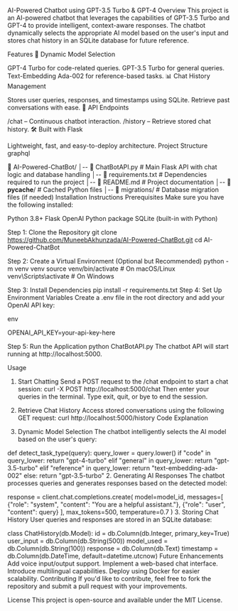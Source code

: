AI-Powered Chatbot using GPT-3.5 Turbo & GPT-4
Overview
This project is an AI-powered chatbot that leverages the capabilities of GPT-3.5 Turbo and GPT-4 to provide intelligent, context-aware responses. The chatbot dynamically selects the appropriate AI model based on the user's input and stores chat history in an SQLite database for future reference.

Features
🚀 Dynamic Model Selection

GPT-4 Turbo for code-related queries.
GPT-3.5 Turbo for general queries.
Text-Embedding Ada-002 for reference-based tasks.
📊 Chat History Management

Stores user queries, responses, and timestamps using SQLite.
Retrieve past conversations with ease.
🔗 API Endpoints

/chat – Continuous chatbot interaction.
/history – Retrieve stored chat history.
🛠 Built with Flask

Lightweight, fast, and easy-to-deploy architecture.
Project Structure
graphql

📂 AI-Powered-ChatBot/
│-- 📄 ChatBotAPI.py       # Main Flask API with chat logic and database handling
│-- 📄 requirements.txt    # Dependencies required to run the project
│-- 📄 README.md           # Project documentation
│-- 📂 __pycache__/        # Cached Python files
│-- 📂 migrations/         # Database migration files (if needed)
Installation Instructions
Prerequisites
Make sure you have the following installed:

Python 3.8+
Flask
OpenAI Python package
SQLite (built-in with Python)

Step 1: Clone the Repository
git clone https://github.com/MuneebAkhunzada/AI-Powered-ChatBot.git
cd AI-Powered-ChatBot

Step 2: Create a Virtual Environment (Optional but Recommended)
python -m venv venv
source venv/bin/activate  # On macOS/Linux
venv\Scripts\activate     # On Windows

Step 3: Install Dependencies
pip install -r requirements.txt
Step 4: Set Up Environment Variables
Create a .env file in the root directory and add your OpenAI API key:

env

OPENAI_API_KEY=your-api-key-here

Step 5: Run the Application
python ChatBotAPI.py
The chatbot API will start running at http://localhost:5000.

Usage
1. Start Chatting
Send a POST request to the /chat endpoint to start a chat session:
curl -X POST http://localhost:5000/chat
Then enter your queries in the terminal. Type exit, quit, or bye to end the session.

2. Retrieve Chat History
Access stored conversations using the following GET request:
curl http://localhost:5000/history
Code Explanation
1. Dynamic Model Selection
The chatbot intelligently selects the AI model based on the user's query:

def detect_task_type(query):
    query_lower = query.lower()
    if "code" in query_lower:
        return "gpt-4-turbo"
    elif "general" in query_lower:
        return "gpt-3.5-turbo"
    elif "reference" in query_lower:
        return "text-embedding-ada-002"
    else:
        return "gpt-3.5-turbo"
2. Generating AI Responses
The chatbot processes queries and generates responses based on the detected model:

response = client.chat.completions.create(
    model=model_id,
    messages=[
        {"role": "system", "content": "You are a helpful assistant."},
        {"role": "user", "content": query}
    ],
    max_tokens=500,
    temperature=0.7
)
3. Storing Chat History
User queries and responses are stored in an SQLite database:

class ChatHistory(db.Model):
    id = db.Column(db.Integer, primary_key=True)
    user_input = db.Column(db.String(500))
    model_used = db.Column(db.String(100))
    response = db.Column(db.Text)
    timestamp = db.Column(db.DateTime, default=datetime.utcnow)
Future Enhancements
Add voice input/output support.
Implement a web-based chat interface.
Introduce multilingual capabilities.
Deploy using Docker for easier scalability.
Contributing
If you'd like to contribute, feel free to fork the repository and submit a pull request with your improvements.

License
This project is open-source and available under the MIT License.
